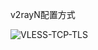 v2rayN配置方式

![VLESS-TCP-TLS](https://user-images.githubusercontent.com/88967758/180816959-69ea476e-a3b5-466f-87d0-25842a0f34ac.jpg)
